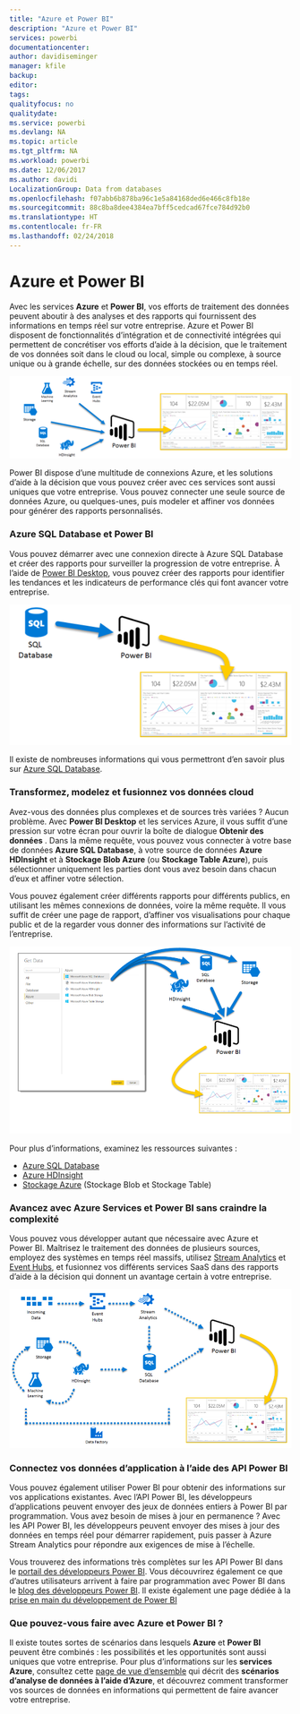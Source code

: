```yaml
---
title: "Azure et Power BI"
description: "Azure et Power BI"
services: powerbi
documentationcenter: 
author: davidiseminger
manager: kfile
backup: 
editor: 
tags: 
qualityfocus: no
qualitydate: 
ms.service: powerbi
ms.devlang: NA
ms.topic: article
ms.tgt_pltfrm: NA
ms.workload: powerbi
ms.date: 12/06/2017
ms.author: davidi
LocalizationGroup: Data from databases
ms.openlocfilehash: f07abb6b878ba96c1e5a84168ded6e466c8fb18e
ms.sourcegitcommit: 88c8ba8dee4384ea7bff5cedcad67fce784d92b0
ms.translationtype: HT
ms.contentlocale: fr-FR
ms.lasthandoff: 02/24/2018
---
```

# <a name="azure-and-power-bi"></a>Azure et Power BI
Avec les services **Azure** et **Power BI**, vos efforts de traitement des données peuvent aboutir à des analyses et des rapports qui fournissent des informations en temps réel sur votre entreprise. Azure et Power BI disposent de fonctionnalités d’intégration et de connectivité intégrées qui permettent de concrétiser vos efforts d’aide à la décision, que le traitement de vos données soit dans le cloud ou local, simple ou complexe, à source unique ou à grande échelle, sur des données stockées ou en temps réel.

![](media/service-azure-and-power-bi/azure_1.png)

Power BI dispose d’une multitude de connexions Azure, et les solutions d’aide à la décision que vous pouvez créer avec ces services sont aussi uniques que votre entreprise. Vous pouvez connecter une seule source de données Azure, ou quelques-unes, puis modeler et affiner vos données pour générer des rapports personnalisés.

### <a name="azure-sql-database-and-power-bi"></a>Azure SQL Database et Power BI
Vous pouvez démarrer avec une connexion directe à Azure SQL Database et créer des rapports pour surveiller la progression de votre entreprise. À l’aide de [Power BI Desktop](desktop-getting-started.md), vous pouvez créer des rapports pour identifier les tendances et les indicateurs de performance clés qui font avancer votre entreprise.

![](media/service-azure-and-power-bi/azure_2_sqltopbi.png)

Il existe de nombreuses informations qui vous permettront d’en savoir plus sur [Azure SQL Database](http://azure.microsoft.com/services/sql-database/).

### <a name="transform-shape-and-merge-your-cloud-data"></a>Transformez, modelez et fusionnez vos données cloud
Avez-vous des données plus complexes et de sources très variées ? Aucun problème. Avec **Power BI Desktop** et les services Azure, il vous suffit d’une pression sur votre écran pour ouvrir la boîte de dialogue **Obtenir des données** . Dans la même requête, vous pouvez vous connecter à votre base de données **Azure SQL Database**, à votre source de données **Azure HDInsight** et à **Stockage Blob Azure** (ou **Stockage Table Azure**), puis sélectionner uniquement les parties dont vous avez besoin dans chacun d’eux et affiner votre sélection.

Vous pouvez également créer différents rapports pour différents publics, en utilisant les mêmes connexions de données, voire la même requête. Il vous suffit de créer une page de rapport, d’affiner vos visualisations pour chaque public et de la regarder vous donner des informations sur l’activité de l’entreprise.

![](media/service-azure-and-power-bi/azure_3_multipletopbi.png)

Pour plus d’informations, examinez les ressources suivantes :

* [Azure SQL Database](http://azure.microsoft.com/services/sql-database/)
* [Azure HDInsight](http://azure.microsoft.com/services/hdinsight/)
* [Stockage Azure](http://azure.microsoft.com/services/storage/) (Stockage Blob et Stockage Table)

### <a name="get-complex-and-ahead-using-azure-services-and-power-bi"></a>Avancez avec Azure Services et Power BI sans craindre la complexité
Vous pouvez vous développer autant que nécessaire avec Azure et Power BI. Maîtrisez le traitement des données de plusieurs sources, employez des systèmes en temps réel massifs, utilisez [Stream Analytics](http://azure.microsoft.com/services/stream-analytics/) et [Event Hubs](http://azure.microsoft.com/services/event-hubs/), et fusionnez vos différents services SaaS dans des rapports d’aide à la décision qui donnent un avantage certain à votre entreprise.

![](media/service-azure-and-power-bi/azure_4_complex.png)

### <a name="connect-your-app-data-using-power-bi-apis"></a>Connectez vos données d’application à l’aide des API Power BI
Vous pouvez également utiliser Power BI pour obtenir des informations sur vos applications existantes. Avec l’API Power BI, les développeurs d’applications peuvent envoyer des jeux de données entiers à Power BI par programmation. Vous avez besoin de mises à jour en permanence ? Avec les API Power BI, les développeurs peuvent envoyer des mises à jour des données en temps réel pour démarrer rapidement, puis passer à Azure Stream Analytics pour répondre aux exigences de mise à l’échelle.

Vous trouverez des informations très complètes sur les API Power BI dans le [portail des développeurs Power BI](http://dev.powerbi.com). Vous découvrirez également ce que d’autres utilisateurs arrivent à faire par programmation avec Power BI dans le [blog des développeurs Power BI](http://blogs.msdn.com/powerbidev). Il existe également une page dédiée à la [prise en main du développement de Power BI](https://msdn.microsoft.com/library/dn889824.aspx)

### <a name="what-could-you-do-with-azure-and-power-bi"></a>Que pouvez-vous faire avec Azure et Power BI ?
Il existe toutes sortes de scénarios dans lesquels **Azure** et **Power BI** peuvent être combinés : les possibilités et les opportunités sont aussi uniques que votre entreprise. Pour plus d’informations sur les **services Azure**, consultez cette [page de vue d’ensemble](http://go.microsoft.com/fwlink/?LinkId=535031&clcid=0x409) qui décrit des **scénarios d’analyse de données à l’aide d’Azure**, et découvrez comment transformer vos sources de données en informations qui permettent de faire avancer votre entreprise.

